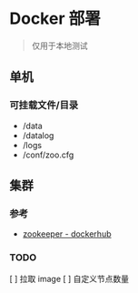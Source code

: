 # Docker 部署

> 仅用于本地测试

## 单机

### 可挂载文件/目录

- /data
- /datalog
- /logs
- /conf/zoo.cfg


## 集群


### 参考

- [zookeeper - dockerhub](https://hub.docker.com/_/zookeeper)

### TODO

[ ] 拉取 image
[ ] 自定义节点数量